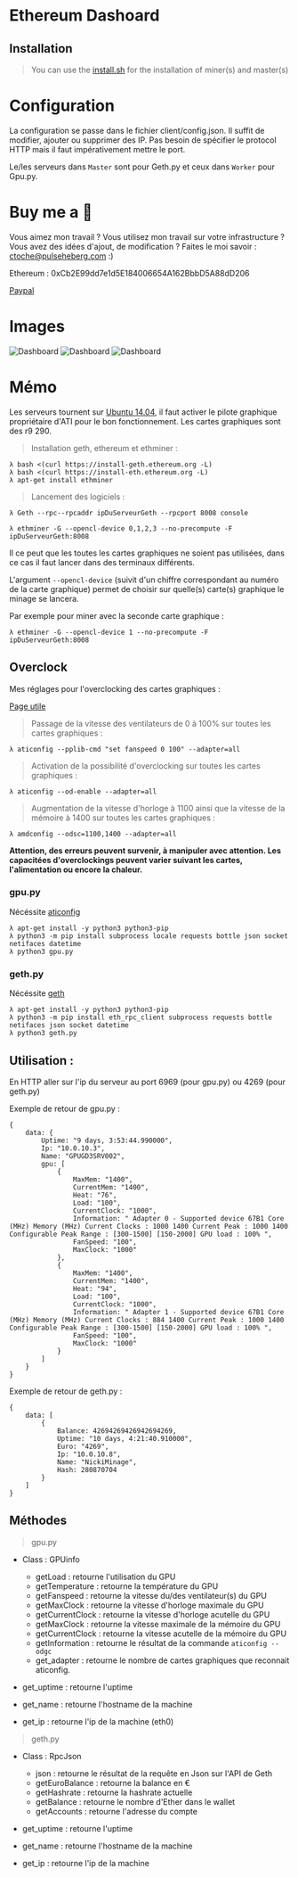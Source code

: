# Ethereum Dashoard

## Installation

> You can use the [install.sh](https://github.com/CamTosh/Ethereum/blob/master/serveur/install.sh) for the installation of miner(s) and master(s) 


# Configuration

La configuration se passe dans le fichier client/config.json.
Il suffit de modifier, ajouter ou supprimer des IP. Pas besoin de spécifier le protocol HTTP mais il faut impérativement mettre le port. 

Le/les serveurs dans ```Master``` sont pour Geth.py et ceux dans ```Worker``` pour Gpu.py. 

# Buy me a :beer:

Vous aimez mon travail ? Vous utilisez mon travail sur votre infrastructure ? Vous avez des idées d'ajout, de modification ? Faites le moi savoir : ctoche@pulseheberg.com :)

Ethereum : 0xCb2E99dd7e1d5E184006654A162BbbD5A88dD206

[Paypal](https://www.paypal.me/CamTosh) 

# Images

![Dashboard](panel.png)
![Dashboard](index.png)
![Dashboard](list.png)


# Mémo

Les serveurs tournent sur [Ubuntu 14.04](http://cdimage.ubuntu.com/netboot/14.04/), il faut activer le pilote graphique propriétaire d'ATI pour le bon fonctionnement. Les cartes graphiques sont des r9 290.

> Installation geth, ethereum et ethminer : 

```
λ bash <(curl https://install-geth.ethereum.org -L)
λ bash <(curl https://install-eth.ethereum.org -L)
λ apt-get install ethminer
```

> Lancement des logiciels : 

```
λ Geth --rpc--rpcaddr ipDuServeurGeth --rpcport 8008 console
```

```
λ ethminer -G --opencl-device 0,1,2,3 --no-precompute -F ipDuServeurGeth:8008
```

Il ce peut que les toutes les cartes graphiques ne soient pas utilisées, dans ce cas il faut lancer dans des terminaux différents.

L'argument ```--opencl-device``` (suivit d'un chiffre correspondant au numéro de la carte graphique) permet de choisir sur quelle(s) carte(s) graphique le minage se lancera.

Par exemple pour miner avec la seconde carte graphique :

```
λ ethminer -G --opencl-device 1 --no-precompute -F ipDuServeurGeth:8008
```

## Overclock

Mes réglages pour l'overclocking des cartes graphiques : 

[Page utile](https://wiki.archlinux.org/index.php/AMD_Catalyst#GPU.2FMem_frequency.2C_Temperature.2C_Fan_speed.2C_Overclocking_utilities)

> Passage de la vitesse des ventilateurs de 0 à 100% sur toutes les cartes graphiques : 

```
λ aticonfig --pplib-cmd "set fanspeed 0 100" --adapter=all
```
> Activation de la possibilité d'overclocking sur toutes les cartes graphiques : 

```
λ aticonfig --od-enable --adapter=all
```

> Augmentation de la vitesse d'horloge à 1100 ainsi que la vitesse de la mémoire à 1400 sur toutes les cartes graphiques : 

```
λ amdconfig --odsc=1100,1400 --adapter=all
```

**Attention, des erreurs peuvent survenir, à manipuler avec attention. Les capacitées d'overclockings peuvent varier suivant les cartes, l'alimentation ou encore la chaleur.**

### gpu.py

Nécéssite [aticonfig](https://doc.ubuntu-fr.org/aticonfig)

```
λ apt-get install -y python3 python3-pip
λ python3 -m pip install subprocess locale requests bottle json socket netifaces datetime
λ python3 gpu.py
```

### geth.py

Nécéssite [geth](https://github.com/ethereum/go-ethereum/releases)

```
λ apt-get install -y python3 python3-pip
λ python3 -m pip install eth_rpc_client subprocess requests bottle netifaces json socket datetime
λ python3 geth.py
```


## Utilisation :

En HTTP aller sur l'ip du serveur au port 6969 (pour gpu.py) ou 4269 (pour geth.py)

Exemple de retour de gpu.py :

```
{
	data: {
		Uptime: "9 days, 3:53:44.990000",
		Ip: "10.0.10.3",
		Name: "GPUGD3SRV002",
		gpu: [
			{
				MaxMem: "1400",
				CurrentMem: "1400",
				Heat: "76",
				Load: "100",
				CurrentClock: "1000",
				Information: " Adapter 0 - Supported device 67B1 Core (MHz) Memory (MHz) Current Clocks : 1000 1400 Current Peak : 1000 1400 Configurable Peak Range : [300-1500] [150-2000] GPU load : 100% ",
				FanSpeed: "100",
				MaxClock: "1000"
			},
			{
				MaxMem: "1400",
				CurrentMem: "1400",
				Heat: "94",
				Load: "100",
				CurrentClock: "1000",
				Information: " Adapter 1 - Supported device 67B1 Core (MHz) Memory (MHz) Current Clocks : 884 1400 Current Peak : 1000 1400 Configurable Peak Range : [300-1500] [150-2000] GPU load : 100% ",
				FanSpeed: "100",
				MaxClock: "1000"
			}
		]
	}
}
```

Exemple de retour de geth.py :

```
{
	data: [
		{
			Balance: 42694269426942694269,
			Uptime: "10 days, 4:21:40.910000",
			Euro: "4269",
			Ip: "10.0.10.8",
			Name: "NickiMinage",
			Hash: 280870704
		}
	]
}
```

## Méthodes

> gpu.py

- Class : GPUinfo

	- getLoad : retourne l'utilisation du GPU
	- getTemperature : retourne la température du GPU
	- getFanspeed : retourne la vitesse du/des ventilateur(s) du GPU
	- getMaxClock : retourne la vitesse d'horloge maximale du GPU
	- getCurrentClock : retourne la vitesse d'horloge acutelle du GPU
	- getMaxClock : retourne la vitesse maximale de la mémoire du GPU
	- getCurrentClock : retourne la vitesse acutelle de la mémoire du GPU
	- getInformation : retourne le résultat de la commande ```aticonfig --odgc```
	- get_adapter : retourne le nombre de cartes graphiques que reconnait aticonfig.

- get_uptime : retourne l'uptime
- get_name : retourne l'hostname de la machine
- get_ip : retourne l'ip de la machine (eth0)

> geth.py

- Class : RpcJson

	- json : retourne le résultat de la requête en Json sur l'API de Geth
	- getEuroBalance : retourne la balance en €
	- getHashrate : retourne la hashrate actuelle
	- getBalance : retourne le nombre d'Ether dans le wallet
	- getAccounts : retourne l'adresse du compte

- get_uptime : retourne l'uptime
- get_name : retourne l'hostname de la machine
- get_ip : retourne l'ip de la machine
